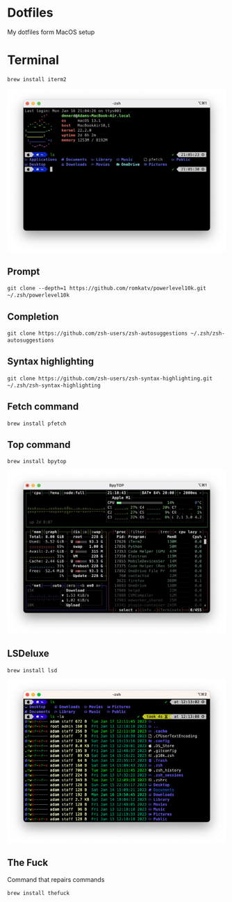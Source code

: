 # Dotfiles
My dotfiles form MacOS setup

# Terminal

    brew install iterm2

![Terminal](https://raw.githubusercontent.com/DMNerd/Dotfiles/main/Screenshots/Term.png "My terminal")

## Prompt

    git clone --depth=1 https://github.com/romkatv/powerlevel10k.git ~/.zsh/powerlevel10k
    
## Completion

    git clone https://github.com/zsh-users/zsh-autosuggestions ~/.zsh/zsh-autosuggestions

## Syntax highlighting

    git clone https://github.com/zsh-users/zsh-syntax-highlighting.git ~/.zsh/zsh-syntax-highlighting

## Fetch command

    brew install pfetch
    
## Top command

    brew install bpytop

![bpytop](https://raw.githubusercontent.com/DMNerd/dotfiles/main/Screenshots/bpytop.png "bpytop")

## LSDeluxe

    brew install lsd    

![lsdeluxe](https://raw.githubusercontent.com/DMNerd/dotfiles/main/Screenshots/lsdeluxe.png "LSDeluxe")

## The Fuck

Command that repairs commands

    brew install thefuck
